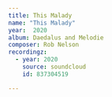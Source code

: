 ```yaml
---
title: This Malady
name: "This Malady"
year:  2020
album: Daedalus and Melodie
composer: Rob Nelson
recordingz:
  - year: 2020
    source: soundcloud
    id: 837304519

---
```


